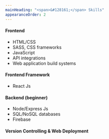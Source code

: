 ```yaml
---
mainHeading: "<span>&#128161;</span> Skills"
appearanceOrder: 2
---
```


#### Frontend
- HTML/CSS
- SASS, CSS frameworks
- JavaScript
- API integrations
- Web application build systems

#### Frontend Framework
- React Js

#### Backend (beginner)
- Node/Express Js
- SQL/NoSQL databases
- Firebase

#### Version Controlling & Web Deployment